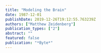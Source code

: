```yaml
---
title: "Modeling the Brain"
date: 1987-12-01
publishDate: 2019-12-26T19:12:55.763239Z
authors: ["Matthew Zeidenberg"]
publication_types: ["2"]
abstract: ""
featured: false
publication: "*Byte*"
---
```


